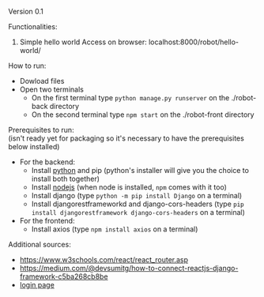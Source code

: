 Version 0.1

Functionalities:

1. Simple hello world
  Access on browser: localhost:8000/robot/hello-world/

How to run:
- Dowload files
- Open two terminals
  - On the first terminal type `python manage.py runserver` on the ./robot-back directory
  - On the second terminal type `npm start` on the ./robot-front directory
 
Prerequisites to run:
<br>(isn't ready yet for packaging so it's necessary to have the prerequisites below installed)
 - For the backend:
   - Install <a href="https://www.python.org/downloads/" target="_blank">python</a> and pip (python's installer will give you the choice to install both together)
   - Install <a href="https://nodejs.org/pt" target="_blank">nodejs</a> (when node is installed, `npm` comes with it too)
   - Install django (type `python -m pip install Django` on a terminal)
   - Install djangorestframeworkd and django-cors-headers (type `pip install djangorestframework django-cors-headers` on a terminal)
 - For the frontend:
   - Install axios (type `npm install axios` on a terminal)

Additional sources:

 - https://www.w3schools.com/react/react_router.asp
 - https://medium.com/@devsumitg/how-to-connect-reactjs-django-framework-c5ba268cb8be
 - <a href="https://www.youtube.com/watch?v=gdhiA6wObw0&ab_channel=pythonando">login page<a/>

